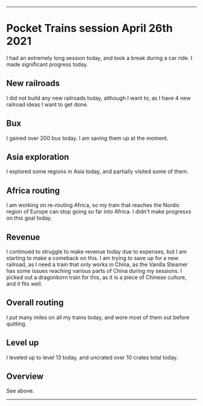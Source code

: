 
***

# Pocket Trains session April 26th 2021

I had an extremely long session today, and took a break during a car ride. I made significant progress today.

## New railroads

I did not build any new railroads today, although I want to, as I have 4 new railroad ideas I want to get done.

## Bux

I gained over 200 bux today. I am saving them up at the moment.

## Asia exploration

I explored some regions in Asia today, and partially visited some of them.

## Africa routing

I am working on re-routing Africa, so my train that reaches the Nordic region of Europe can stop going so far into Africa. I didn't make progresxs on this goal today.

## Revenue

I continued to struggle to make revenue today due to expenses, but I am starting to make a comeback on this. I am trying to save up for a new railroad, as I need a train that only works in China, as the Vanilla Steamer has some issues reaching various parts of China during my sessions. I picked out a dragonborn train for this, as it is a piece of Chinese culture, and it fits well.

## Overall routing

I put many miles on all my trains today, and wore most of them out before quitting.

## Level up

I leveled up to level 13 today, and uncrated over 10 crates total today.

## Overview

See above.

***

